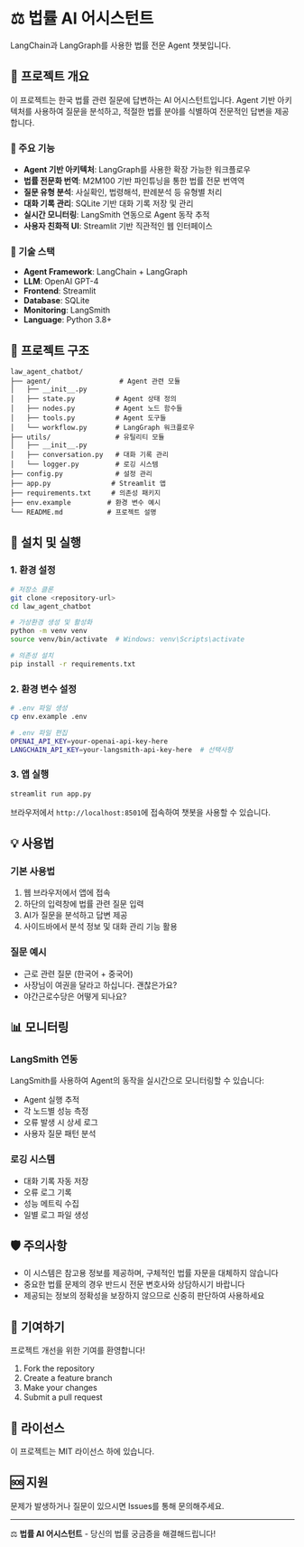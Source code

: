 # ⚖️ 법률 AI 어시스턴트

LangChain과 LangGraph를 사용한 법률 전문 Agent 챗봇입니다.

## 🎯 프로젝트 개요

이 프로젝트는 한국 법률 관련 질문에 답변하는 AI 어시스턴트입니다. Agent 기반 아키텍처를 사용하여 질문을 분석하고, 적절한 법률 분야를 식별하여 전문적인 답변을 제공합니다.

### 🌟 주요 기능

- **Agent 기반 아키텍처**: LangGraph를 사용한 확장 가능한 워크플로우
- **법률 전문화 번역**: M2M100 기반 파인튜닝을 통한 법률 전문 번역역
- **질문 유형 분석**: 사실확인, 법령해석, 판례분석 등 유형별 처리
- **대화 기록 관리**: SQLite 기반 대화 기록 저장 및 관리
- **실시간 모니터링**: LangSmith 연동으로 Agent 동작 추적
- **사용자 친화적 UI**: Streamlit 기반 직관적인 웹 인터페이스

### 🔧 기술 스택

- **Agent Framework**: LangChain + LangGraph
- **LLM**: OpenAI GPT-4
- **Frontend**: Streamlit
- **Database**: SQLite
- **Monitoring**: LangSmith
- **Language**: Python 3.8+

## 📁 프로젝트 구조

```
law_agent_chatbot/
├── agent/                 # Agent 관련 모듈
│   ├── __init__.py
│   ├── state.py          # Agent 상태 정의
│   ├── nodes.py          # Agent 노드 함수들
│   ├── tools.py          # Agent 도구들
│   └── workflow.py       # LangGraph 워크플로우
├── utils/                # 유틸리티 모듈
│   ├── __init__.py
│   ├── conversation.py   # 대화 기록 관리
│   └── logger.py         # 로깅 시스템
├── config.py             # 설정 관리
├── app.py               # Streamlit 앱
├── requirements.txt     # 의존성 패키지
├── env.example         # 환경 변수 예시
└── README.md           # 프로젝트 설명
```

## 🚀 설치 및 실행

### 1. 환경 설정

```bash
# 저장소 클론
git clone <repository-url>
cd law_agent_chatbot

# 가상환경 생성 및 활성화
python -m venv venv
source venv/bin/activate  # Windows: venv\Scripts\activate

# 의존성 설치
pip install -r requirements.txt
```

### 2. 환경 변수 설정

```bash
# .env 파일 생성
cp env.example .env

# .env 파일 편집
OPENAI_API_KEY=your-openai-api-key-here
LANGCHAIN_API_KEY=your-langsmith-api-key-here  # 선택사항
```

### 3. 앱 실행

```bash
streamlit run app.py
```

브라우저에서 `http://localhost:8501`에 접속하여 챗봇을 사용할 수 있습니다.

## 💡 사용법

### 기본 사용법

1. 웹 브라우저에서 앱에 접속
2. 하단의 입력창에 법률 관련 질문 입력
3. AI가 질문을 분석하고 답변 제공
4. 사이드바에서 분석 정보 및 대화 관리 기능 활용

### 질문 예시

- 근로 관련 질문 (한국어 + 중국어)
- 사장님이 여권을 달라고 하십니다. 괜찮은가요?
- 야간근로수당은 어떻게 되나요?


## 📊 모니터링

### LangSmith 연동

LangSmith를 사용하여 Agent의 동작을 실시간으로 모니터링할 수 있습니다:

- Agent 실행 추적
- 각 노드별 성능 측정
- 오류 발생 시 상세 로그
- 사용자 질문 패턴 분석

### 로깅 시스템

- 대화 기록 자동 저장
- 오류 로그 기록
- 성능 메트릭 수집
- 일별 로그 파일 생성

## 🛡️ 주의사항

- 이 시스템은 참고용 정보를 제공하며, 구체적인 법률 자문을 대체하지 않습니다
- 중요한 법률 문제의 경우 반드시 전문 변호사와 상담하시기 바랍니다
- 제공되는 정보의 정확성을 보장하지 않으므로 신중히 판단하여 사용하세요

## 🤝 기여하기

프로젝트 개선을 위한 기여를 환영합니다!

1. Fork the repository
2. Create a feature branch
3. Make your changes
4. Submit a pull request

## 📄 라이선스

이 프로젝트는 MIT 라이선스 하에 있습니다.

## 🆘 지원

문제가 발생하거나 질문이 있으시면 Issues를 통해 문의해주세요.

---

⚖️ **법률 AI 어시스턴트** - 당신의 법률 궁금증을 해결해드립니다! 
